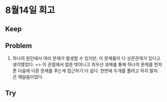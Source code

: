 # 8월14일 회고

## Keep


## Problem
1. 하나의 원인에서 여러 문제가 발생할 수 있지만, 이 문제들이 다 상관관계가 있다고 생각했었다. => 이 관점에서 얼른 벗어나고 최우선 과제를 통해 하나의 문제를 먼저 푼 다음에 다른 문제를 푸는게 접근하기 더 쉽다. 한번에 두개를 풀려고 하지 말자. 큰 깨달음이었다.


## Try

